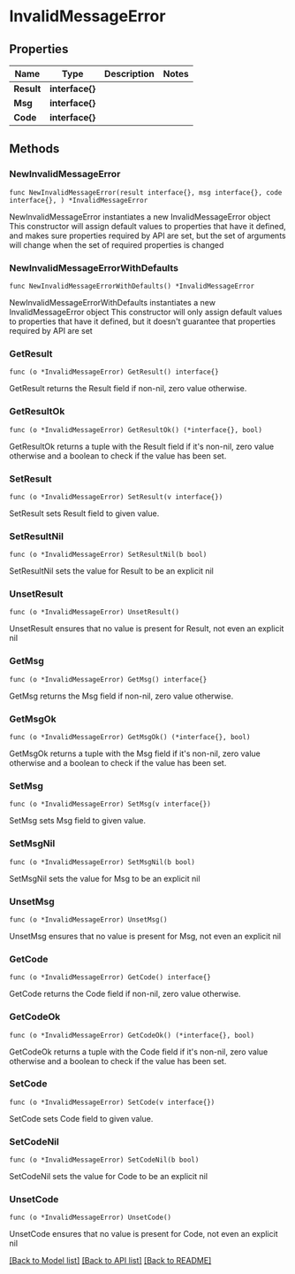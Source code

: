 # InvalidMessageError

## Properties

Name | Type | Description | Notes
------------ | ------------- | ------------- | -------------
**Result** | **interface{}** |  | 
**Msg** | **interface{}** |  | 
**Code** | **interface{}** |  | 

## Methods

### NewInvalidMessageError

`func NewInvalidMessageError(result interface{}, msg interface{}, code interface{}, ) *InvalidMessageError`

NewInvalidMessageError instantiates a new InvalidMessageError object
This constructor will assign default values to properties that have it defined,
and makes sure properties required by API are set, but the set of arguments
will change when the set of required properties is changed

### NewInvalidMessageErrorWithDefaults

`func NewInvalidMessageErrorWithDefaults() *InvalidMessageError`

NewInvalidMessageErrorWithDefaults instantiates a new InvalidMessageError object
This constructor will only assign default values to properties that have it defined,
but it doesn't guarantee that properties required by API are set

### GetResult

`func (o *InvalidMessageError) GetResult() interface{}`

GetResult returns the Result field if non-nil, zero value otherwise.

### GetResultOk

`func (o *InvalidMessageError) GetResultOk() (*interface{}, bool)`

GetResultOk returns a tuple with the Result field if it's non-nil, zero value otherwise
and a boolean to check if the value has been set.

### SetResult

`func (o *InvalidMessageError) SetResult(v interface{})`

SetResult sets Result field to given value.


### SetResultNil

`func (o *InvalidMessageError) SetResultNil(b bool)`

 SetResultNil sets the value for Result to be an explicit nil

### UnsetResult
`func (o *InvalidMessageError) UnsetResult()`

UnsetResult ensures that no value is present for Result, not even an explicit nil
### GetMsg

`func (o *InvalidMessageError) GetMsg() interface{}`

GetMsg returns the Msg field if non-nil, zero value otherwise.

### GetMsgOk

`func (o *InvalidMessageError) GetMsgOk() (*interface{}, bool)`

GetMsgOk returns a tuple with the Msg field if it's non-nil, zero value otherwise
and a boolean to check if the value has been set.

### SetMsg

`func (o *InvalidMessageError) SetMsg(v interface{})`

SetMsg sets Msg field to given value.


### SetMsgNil

`func (o *InvalidMessageError) SetMsgNil(b bool)`

 SetMsgNil sets the value for Msg to be an explicit nil

### UnsetMsg
`func (o *InvalidMessageError) UnsetMsg()`

UnsetMsg ensures that no value is present for Msg, not even an explicit nil
### GetCode

`func (o *InvalidMessageError) GetCode() interface{}`

GetCode returns the Code field if non-nil, zero value otherwise.

### GetCodeOk

`func (o *InvalidMessageError) GetCodeOk() (*interface{}, bool)`

GetCodeOk returns a tuple with the Code field if it's non-nil, zero value otherwise
and a boolean to check if the value has been set.

### SetCode

`func (o *InvalidMessageError) SetCode(v interface{})`

SetCode sets Code field to given value.


### SetCodeNil

`func (o *InvalidMessageError) SetCodeNil(b bool)`

 SetCodeNil sets the value for Code to be an explicit nil

### UnsetCode
`func (o *InvalidMessageError) UnsetCode()`

UnsetCode ensures that no value is present for Code, not even an explicit nil

[[Back to Model list]](../README.md#documentation-for-models) [[Back to API list]](../README.md#documentation-for-api-endpoints) [[Back to README]](../README.md)


